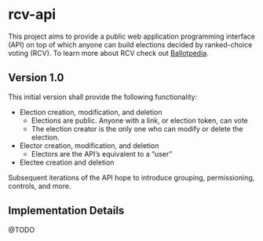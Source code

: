 # rcv-api

This project aims to provide a public web application programming interface (API) on top of which anyone can build elections decided by ranked-choice voting (RCV). To learn more about RCV check out [Ballotpedia](<https://ballotpedia.org/Ranked-choice_voting_(RCV)>).

## Version 1.0

This initial version shall provide the following functionality:

- Election creation, modification, and deletion
  - Elections are public. Anyone with a link, or election token, can vote
  - The election creator is the only one who can modify or delete the election.
- Elector creation, modification, and deletion
  - Electors are the API’s equivalent to a “user”
- Electee creation and deletion

Subsequent iterations of the API hope to introduce grouping, permissioning, controls, and more.

## Implementation Details

@TODO
